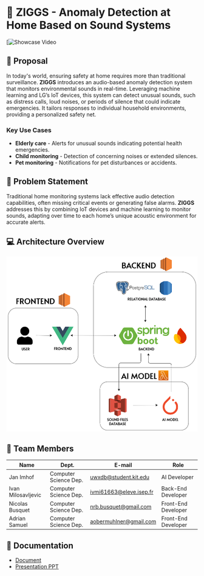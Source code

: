 # 📢 ZIGGS - Anomaly Detection at Home Based on Sound Systems

[![Showcase Video](https://www.youtube.com/watch?v=sq51JLg2txw)

## 📝 Proposal

In today's world, ensuring safety at home requires more than traditional surveillance. **ZIGGS** introduces an audio-based anomaly detection system that monitors environmental sounds in real-time. Leveraging machine learning and LG’s IoT devices, this system can detect unusual sounds, such as distress calls, loud noises, or periods of silence that could indicate emergencies. It tailors responses to individual household environments, providing a personalized safety net.

### Key Use Cases
- **Elderly care** - Alerts for unusual sounds indicating potential health emergencies.
- **Child monitoring** - Detection of concerning noises or extended silences.
- **Pet monitoring** - Notifications for pet disturbances or accidents.

## 🚨 Problem Statement

Traditional home monitoring systems lack effective audio detection capabilities, often missing critical events or generating false alarms. **ZIGGS** addresses this by combining IoT devices and machine learning to monitor sounds, adapting over time to each home’s unique acoustic environment for accurate alerts.

## 💻 Architecture Overview
![Architecture Overview](../se_architecture.png)


## 👥 Team Members

| Name               | Dept.                       | E-mail                         | Role                  |
|--------------------|-----------------------------|--------------------------------|-----------------------|
| Jan Imhof          | Computer Science Dep.       | uwxdb@student.kit.edu          | AI Developer          |
| Ivan Milosavljevic | Computer Science Dep.       | ivmi61663@eleve.isep.fr        | Back-End Developer    |
| Nicolas Busquet    | Computer Science Dep.       | nrb.busquet@gmail.com          | Front-End Developer   |
| Adrian Samuel      | Computer Science Dep.       | aobermuhlner@gmail.com         | Front-End Developer   |

## 📂 Documentation 

- [Document](https://github.com/Hanyang-Software-Project/Documentation/blob/main/Ziggs-Software-Engineering-Project.pdf)
- [Presentation PPT](https://github.com/Hanyang-Software-Project/Documentation/blob/main/Ziggs_presentation.pdf)
